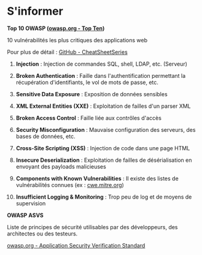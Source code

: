 # S'informer

**Top 10 OWASP ([owasp.org - Top Ten](https://www.owasp.org/index.php/Category:OWASP_Top_Ten_Project))**

10 vulnérabilités les plus critiques des applications web

Pour plus de détail : [GitHub - CheatSheetSeries](https://github.com/OWASP/CheatSheetSeries/tree/master/cheatsheets)

1. **Injection** : Injection de commandes SQL, shell, LDAP, etc. (Serveur)

2. **Broken Authentication** : Faille dans l'authentification permettant la récupération d'identifiants, le vol de mots de passe, etc.

3. **Sensitive Data Exposure** : Exposition de données sensibles

4. **XML External Entities (XXE)** : Exploitation de failles d'un parser XML

5. **Broken Access Control** : Faille liée aux contrôles d'accès

6. **Security Misconfiguration** : Mauvaise configuration des serveurs, des bases de données, etc.

7. **Cross-Site Scripting (XSS)** : Injection de code dans une page HTML

8. **Insecure Deserialization** : Exploitation de failles de désérialisation en envoyant des payloads malicieuses

9. **Components with Known Vulnerabilities** : Il existe des listes de vulnérabilités connues (ex : [cwe.mitre.org](https://cwe.mitre.org))

10. **Insufficient Logging & Monitoring** : Trop peu de log et de moyens de supervision

**OWASP ASVS**

Liste de principes de sécurité utilisables par des développeurs, des architectes ou des testeurs.

[owasp.org - Application Security Verification Standard](https://www.owasp.org/index.php/Category:OWASP_Top_Ten_Project)
